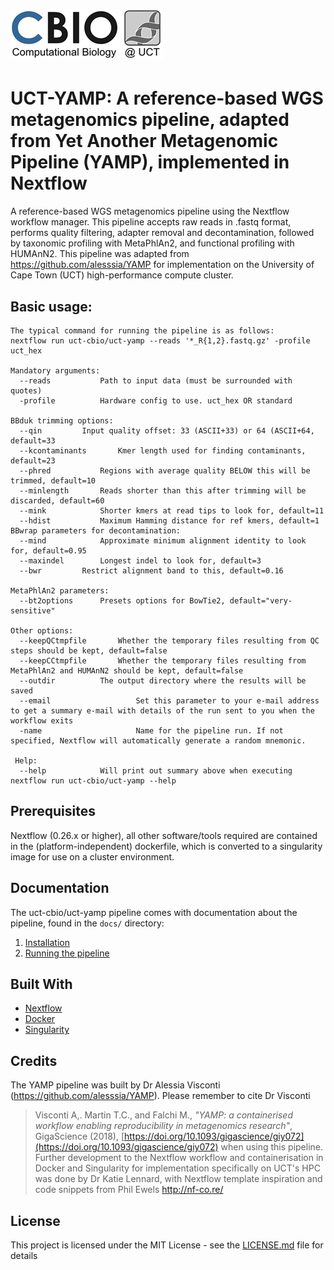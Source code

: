 # ![kviljoen/YAMP](/assets/cbio_logo.png)

# UCT-YAMP: A reference-based WGS metagenomics pipeline, adapted from Yet Another Metagenomic Pipeline (YAMP), implemented in Nextflow

A reference-based WGS metagenomics pipeline using the Nextflow workflow manager. This pipeline accepts raw reads in .fastq format, performs quality filtering, adapter removal and decontamination, followed by taxonomic profiling with MetaPhlAn2, and functional profiling with HUMAnN2. This pipeline was adapted from https://github.com/alesssia/YAMP for implementation on the University of Cape Town (UCT) high-performance compute cluster.

## Basic usage:

    The typical command for running the pipeline is as follows:
    nextflow run uct-cbio/uct-yamp --reads '*_R{1,2}.fastq.gz' -profile uct_hex

    Mandatory arguments:
      --reads			Path to input data (must be surrounded with quotes)
      -profile			Hardware config to use. uct_hex OR standard
      
    BBduk trimming options:
      --qin			Input quality offset: 33 (ASCII+33) or 64 (ASCII+64, default=33
      --kcontaminants		Kmer length used for finding contaminants, default=23	
      --phred			Regions with average quality BELOW this will be trimmed, default=10 
      --minlength		Reads shorter than this after trimming will be discarded, default=60
      --mink			Shorter kmers at read tips to look for, default=11 
      --hdist			Maximum Hamming distance for ref kmers, default=1            
    BBwrap parameters for decontamination:	
      --mind			Approximate minimum alignment identity to look for, default=0.95
      --maxindel		Longest indel to look for, default=3
      --bwr			Restrict alignment band to this, default=0.16
	
    MetaPhlAn2 parameters: 
      --bt2options		Presets options for BowTie2, default="very-sensitive"
      
    Other options:
      --keepQCtmpfile		Whether the temporary files resulting from QC steps should be kept, default=false
      --keepCCtmpfile		Whether the temporary files resulting from MetaPhlAn2 and HUMAnN2 should be kept, default=false 
      --outdir			The output directory where the results will be saved
      --email                   Set this parameter to your e-mail address to get a summary e-mail with details of the run sent to you when the workflow exits
      -name                     Name for the pipeline run. If not specified, Nextflow will automatically generate a random mnemonic.
      
     Help:
      --help			Will print out summary above when executing nextflow run uct-cbio/uct-yamp --help 

## Prerequisites

Nextflow (0.26.x or higher), all other software/tools required are contained in the (platform-independent) dockerfile, which is converted to a singularity image for use on a cluster environment.

## Documentation
The uct-cbio/uct-yamp pipeline comes with documentation about the pipeline, found in the `docs/` directory:

1. [Installation](docs/installation.md)
2. [Running the pipeline](docs/usage.md)

## Built With

* [Nextflow](https://www.nextflow.io/)
* [Docker](https://www.docker.com/what-docker)
* [Singularity](https://singularity.lbl.gov/)


## Credits

The YAMP pipeline was built by Dr Alessia Visconti (https://github.com/alesssia/YAMP). Please remember to cite Dr Visconti  
> Visconti A,. Martin T.C., and Falchi M., *"YAMP: a containerised workflow enabling reproducibility in metagenomics research"*, GigaScience (2018), [https://doi.org/10.1093/gigascience/giy072](https://doi.org/10.1093/gigascience/giy072)
when using this pipeline. Further development to the Nextflow workflow and containerisation in Docker and Singularity for implementation specifically on UCT's HPC was done by Dr Katie Lennard, with Nextflow template inspiration and code snippets from Phil Ewels http://nf-co.re/

## License

This project is licensed under the MIT License - see the [LICENSE.md](LICENSE.md) file for details


